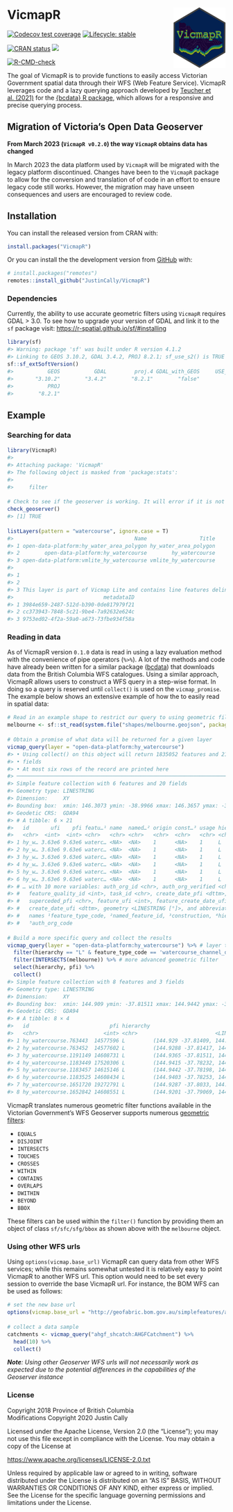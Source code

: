 
<!-- README.md is generated from README.Rmd. Please edit that file -->

# VicmapR <img src='man/figures/logo.png' align="right" height="139" />

<!-- badges: start -->

[![Codecov test
coverage](https://codecov.io/gh/JustinCally/VicmapR/branch/master/graph/badge.svg)](https://app.codecov.io/gh/JustinCally/VicmapR?branch=master)
[![Lifecycle:
stable](https://img.shields.io/badge/lifecycle-stable-brightgreen.svg)](https://lifecycle.r-lib.org/articles/stages.html#stable)
<!-- [![R build status](https://github.com/JustinCally/VicmapR/workflows/R-CMD-check/badge.svg)](https://github.com/JustinCally/VicmapR/actions) -->
[![CRAN
status](https://www.r-pkg.org/badges/version/VicmapR)](https://CRAN.R-project.org/package=VicmapR)
[![](http://cranlogs.r-pkg.org/badges/grand-total/VicmapR?color=ff69b4)](https://cran.r-project.org/package=VicmapR)
<!-- [![Devel version](https://img.shields.io/badge/devel%20version-0.1.3-blue.svg)](https://github.com/JustinCally/VicmapR) -->
<!-- [![Code size](https://img.shields.io/github/languages/code-size/JustinCally/VicmapR.svg)](https://github.com/JustinCally/VicmapR) -->
[![R-CMD-check](https://github.com/JustinCally/VicmapR/actions/workflows/R-CMD-check.yaml/badge.svg)](https://github.com/JustinCally/VicmapR/actions/workflows/R-CMD-check.yaml)
<!-- badges: end -->

The goal of VicmapR is to provide functions to easily access Victorian
Government spatial data through their WFS (Web Feature Service). VicmapR
leverages code and a lazy querying approach developed by [Teucher et
al. (2021)](https://joss.theoj.org/papers/10.21105/joss.02927) for the
[{bcdata} R package](https://bcgov.github.io/bcdata/), which allows for
a responsive and precise querying process.

## Migration of Victoria’s Open Data Geoserver

**From March 2023 (`VicmapR v0.2.0`) the way `VicmapR` obtains data has
changed**

In March 2023 the data platform used by `VicmapR` will be migrated with
the legacy platform discontinued. Changes have been to the `VicmapR`
package to allow for the conversion and translation of of code in an
effort to ensure legacy code still works. However, the migration may
have unseen consequences and users are encouraged to review code.

## Installation

You can install the released version from CRAN with:

``` r
install.packages("VicmapR")
```

Or you can install the the development version from
[GitHub](https://github.com/) with:

``` r
# install.packages("remotes")
remotes::install_github("JustinCally/VicmapR")
```

### Dependencies

Currently, the ability to use accurate geometric filters using `VicmapR`
requires GDAL \> 3.0. To see how to upgrade your version of GDAL and
link it to the `sf` package visit:
<https://r-spatial.github.io/sf/#installing>

``` r
library(sf)
#> Warning: package 'sf' was built under R version 4.1.2
#> Linking to GEOS 3.10.2, GDAL 3.4.2, PROJ 8.2.1; sf_use_s2() is TRUE
sf::sf_extSoftVersion()
#>           GEOS           GDAL         proj.4 GDAL_with_GEOS     USE_PROJ_H 
#>       "3.10.2"        "3.4.2"        "8.2.1"        "false"         "true" 
#>           PROJ 
#>        "8.2.1"
```

## Example

### Searching for data

``` r
library(VicmapR)
#> 
#> Attaching package: 'VicmapR'
#> The following object is masked from 'package:stats':
#> 
#>     filter

# Check to see if the geoserver is working. It will error if it is not working  
check_geoserver()
#> [1] TRUE

listLayers(pattern = "watercourse", ignore.case = T)
#>                                       Name                 Title
#> 1 open-data-platform:hy_water_area_polygon hy_water_area_polygon
#> 2        open-data-platform:hy_watercourse        hy_watercourse
#> 3 open-data-platform:vmlite_hy_watercourse vmlite_hy_watercourse
#>                                                                                                                                                                                                                                                                                                                                                                                                                                                                                                                                                                                                                                                                                                                                            Abstract
#> 1                                                                                                                                                                                                                                                                                                                                                                                                                                                        This layer is part of Vicmap Hydro and contains polygon features delineating hydrological features.\nIncludes; Lakes, Flats (subject to inundation),  Wetlands, Pondages (saltpan & sewrage), Watercourse Areas, Rapids & Waterfalls\nAttributed for name.\nCentroid layer also available.
#> 2                                                                                                                                                                                                                                                                                                                                                                                                                                                                                                                                This layer is part of Vicmap Hydro and contains line features delineating hydrological features.\nIncludes; Watercourses (ie channels, rivers & streams) & Connectors.\nAttributed for name.  Arcs run downstream.
#> 3 This layer is part of Vicmap Lite and contains line features delineating hydrological features. Vicmap Lite datasets are suited for use between scales of 1: 250,000 and 1 : 5 million.  The linework was sourced from Vicmap Hydro. The level of attribute information, the number of features and the number of vertices has been simplified to suit the 1: 250,000  - 1 : 5 million scale range. The concept of a Scale Use Code has been introduced to help control the level of detail displayed.\n\nIf this dataset is used in conjunction with vmlite_hy_water_area, then the draw order should be such that vmlite_hy_watercourse is drawn 1st and vmlite_hy_water_area is drawn ontop.\n\nTHIS DATASET WAS LAST UPDATED IN NOVEMBER 2015
#>                             metadataID
#> 1 3984e659-2487-512d-b390-0de817979f21
#> 2 cc373943-7848-5c21-9be4-7a92632e624c
#> 3 9753ed02-4f2a-59a0-a673-73fbe934f58a
```

### Reading in data

As of VicmapR version `0.1.0` data is read in using a lazy evaluation
method with the convenience of pipe operators (`%>%`). A lot of the
methods and code have already been written for a similar package
([bcdata](https://github.com/bcgov/bcdata)) that downloads data from the
British Columbia WFS catalogues. Using a similar approach, VicmapR
allows users to construct a WFS query in a step-wise format. In doing so
a query is reserved until `collect()` is used on the `vicmap_promise`.
The example below shows an extensive example of how the to easily read
in spatial data:

``` r
# Read in an example shape to restrict our query to using geometric filtering
melbourne <- sf::st_read(system.file("shapes/melbourne.geojson", package="VicmapR"), quiet = T)

# Obtain a promise of what data will be returned for a given layer
vicmap_query(layer = "open-data-platform:hy_watercourse")
#> • Using collect() on this object will return 1835052 features and 21
#> • fields
#> • At most six rows of the record are printed here
#> ────────────────────────────────────────────────────────────────────────────────
#> Simple feature collection with 6 features and 20 fields
#> Geometry type: LINESTRING
#> Dimension:     XY
#> Bounding box:  xmin: 146.3073 ymin: -38.9966 xmax: 146.3657 ymax: -38.9847
#> Geodetic CRS:  GDA94
#> # A tibble: 6 × 21
#>   id       ufi    pfi featu…¹ name  named…² origin const…³ usage hiera…⁴ auth_…⁵
#>   <chr>  <int>  <int> <chr>   <chr> <chr>   <chr>  <chr>   <chr> <chr>   <chr>  
#> 1 hy_w… 3.63e6 9.63e6 waterc… <NA>  <NA>    1      <NA>    1     L       <NA>   
#> 2 hy_w… 3.63e6 9.63e6 waterc… <NA>  <NA>    1      <NA>    1     L       <NA>   
#> 3 hy_w… 3.63e6 9.63e6 waterc… <NA>  <NA>    1      <NA>    1     L       <NA>   
#> 4 hy_w… 3.63e6 9.63e6 waterc… <NA>  <NA>    1      <NA>    1     L       <NA>   
#> 5 hy_w… 3.63e6 9.63e6 waterc… <NA>  <NA>    1      <NA>    1     L       <NA>   
#> 6 hy_w… 3.63e6 9.63e6 waterc… <NA>  <NA>    1      <NA>    1     L       <NA>   
#> # … with 10 more variables: auth_org_id <chr>, auth_org_verified <chr>,
#> #   feature_quality_id <int>, task_id <chr>, create_date_pfi <dttm>,
#> #   superceded_pfi <chr>, feature_ufi <int>, feature_create_date_ufi <dttm>,
#> #   create_date_ufi <dttm>, geometry <LINESTRING [°]>, and abbreviated variable
#> #   names ¹​feature_type_code, ²​named_feature_id, ³​construction, ⁴​hierarchy,
#> #   ⁵​auth_org_code

# Build a more specific query and collect the results
vicmap_query(layer = "open-data-platform:hy_watercourse") %>% # layer to query
  filter(hierarchy == "L" & feature_type_code == 'watercourse_channel_drain') %>% # simple filter for a column
  filter(INTERSECTS(melbourne)) %>% # more advanced geometric filter
  select(hierarchy, pfi) %>% 
  collect()
#> Simple feature collection with 8 features and 3 fields
#> Geometry type: LINESTRING
#> Dimension:     XY
#> Bounding box:  xmin: 144.909 ymin: -37.81511 xmax: 144.9442 ymax: -37.78198
#> Geodetic CRS:  GDA94
#> # A tibble: 8 × 4
#>   id                          pfi hierarchy                             geometry
#>   <chr>                     <int> <chr>                         <LINESTRING [°]>
#> 1 hy_watercourse.763443  14577596 L         (144.929 -37.81409, 144.9294 -37.81…
#> 2 hy_watercourse.763452  14577602 L         (144.9288 -37.81417, 144.9292 -37.8…
#> 3 hy_watercourse.1191149 14608731 L         (144.9365 -37.81511, 144.9359 -37.8…
#> 4 hy_watercourse.1183449 17520306 L         (144.9415 -37.78232, 144.9414 -37.7…
#> 5 hy_watercourse.1183457 14615146 L         (144.9442 -37.78198, 144.9441 -37.7…
#> 6 hy_watercourse.1183525 14608434 L         (144.9403 -37.78253, 144.9401 -37.7…
#> 7 hy_watercourse.1651720 19272791 L         (144.9287 -37.8033, 144.9186 -37.80…
#> 8 hy_watercourse.1652842 14608551 L         (144.9201 -37.79069, 144.9202 -37.7…
```

VicmapR translates numerous geometric filter functions available in the
Victorian Government’s WFS Geoserver supports numerous [geometric
filters](https://docs.geoserver.org/stable/en/user/tutorials/cql/cql_tutorial.html#geometric-filters):

-   `EQUALS`  
-   `DISJOINT`  
-   `INTERSECTS`  
-   `TOUCHES`  
-   `CROSSES`  
-   `WITHIN`  
-   `CONTAINS`
-   `OVERLAPS`  
-   `DWITHIN`  
-   `BEYOND`  
-   `BBOX`

These filters can be used within the `filter()` function by providing
them an object of class `sf/sfc/sfg/bbox` as shown above with the
`melbourne` object.

### Using other WFS urls

Using `options(vicmap.base_url)` VicmapR can query data from other WFS
services; while this remains somewhat untested it is relatively easy to
point VicmapR to another WFS url. This option would need to be set every
session to override the base VicmapR url. For instance, the BOM WFS can
be used as follows:

``` r
# set the new base url
options(vicmap.base_url = "http://geofabric.bom.gov.au/simplefeatures/ahgf_shcatch/wfs")

# collect a data sample
catchments <- vicmap_query("ahgf_shcatch:AHGFCatchment") %>% 
  head(10) %>% 
  collect()
```

***Note**: Using other Geoserver WFS urls will not necessarily work as
expected due to the potential differences in the capabilities of the
Geoserver instance*

### License

Copyright 2018 Province of British Columbia  
Modifications Copyright 2020 Justin Cally

Licensed under the Apache License, Version 2.0 (the “License”); you may
not use this file except in compliance with the License. You may obtain
a copy of the License at

<https://www.apache.org/licenses/LICENSE-2.0.txt>

Unless required by applicable law or agreed to in writing, software
distributed under the License is distributed on an “AS IS” BASIS,
WITHOUT WARRANTIES OR CONDITIONS OF ANY KIND, either express or implied.
See the License for the specific language governing permissions and
limitations under the License.
